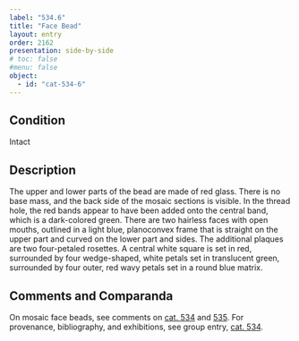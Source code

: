 ```yaml
---
label: "534.6"
title: "Face Bead"
layout: entry
order: 2162
presentation: side-by-side
# toc: false
#menu: false 
object:
  - id: "cat-534-6"
---
```


## Condition

Intact

## Description

The upper and lower parts of the bead are made of red glass. There is no base mass, and the back side of the mosaic sections is visible. In the thread hole, the red bands appear to have been added onto the central band, which is a dark-colored green. There are two hairless faces with open mouths, outlined in a light blue, planoconvex frame that is straight on the upper part and curved on the lower part and sides. The additional plaques are two four-petaled rosettes. A central white square is set in red, surrounded by four wedge-shaped, white petals set in translucent green, surrounded by four outer, red wavy petals set in a round blue matrix.

## Comments and Comparanda

On mosaic face beads, see comments on [cat. 534](/catalogue/cat-534) and [535](/catalogue/cat-535). For provenance, bibliography, and exhibitions, see group entry, [cat. 534](/catalogue/cat-534).
